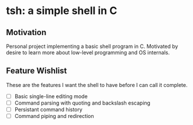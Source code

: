 # tsh: a simple shell in C

## Motivation

Personal project implementing a basic shell program in C. Motivated by desire to learn more about low-level programming and OS internals.

## Feature Wishlist

These are the features I want the shell to have before I can call it complete.

- [ ] Basic single-line editing mode
- [ ] Command parsing with quoting and backslash escaping
- [ ] Persistant command history
- [ ] Command piping and redirection
